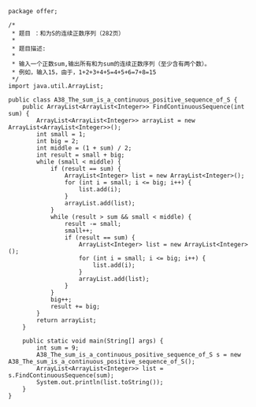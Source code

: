 	package offer;
	
	/*
	 * 题目 ：和为S的连续正数序列（282页）
	 * 
	 * 题目描述:
	 * 
	 * 输入一个正数sum,输出所有和为sum的连续正数序列（至少含有两个数）。
	 * 例如，输入15，由于，1+2+3+4+5=4+5+6=7+8=15
	 */
	import java.util.ArrayList;
	
	public class A38_The_sum_is_a_continuous_positive_sequence_of_S {
		public ArrayList<ArrayList<Integer>> FindContinuousSequence(int sum) {
			ArrayList<ArrayList<Integer>> arrayList = new ArrayList<ArrayList<Integer>>();
			int small = 1;
			int big = 2;
			int middle = (1 + sum) / 2;
			int result = small + big;
			while (small < middle) {
				if (result == sum) {
					ArrayList<Integer> list = new ArrayList<Integer>();
					for (int i = small; i <= big; i++) {
						list.add(i);
					}
					arrayList.add(list);
				}
				while (result > sum && small < middle) {
					result -= small;
					small++;
					if (result == sum) {
						ArrayList<Integer> list = new ArrayList<Integer>();
						for (int i = small; i <= big; i++) {
							list.add(i);
						}
						arrayList.add(list);
					}
				}
				big++;
				result += big;
			}
			return arrayList;
		}
	
		public static void main(String[] args) {
			int sum = 9;
			A38_The_sum_is_a_continuous_positive_sequence_of_S s = new A38_The_sum_is_a_continuous_positive_sequence_of_S();
			ArrayList<ArrayList<Integer>> list = s.FindContinuousSequence(sum);
			System.out.println(list.toString());
		}
	}
